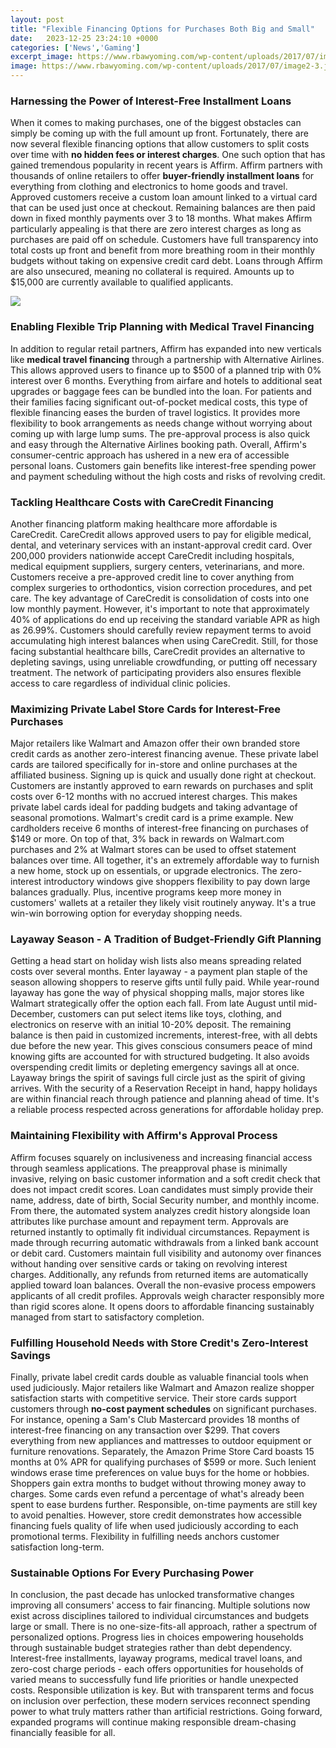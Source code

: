 ```yaml
---
layout: post
title: "Flexible Financing Options for Purchases Both Big and Small"
date:   2023-12-25 23:24:10 +0000
categories: ['News','Gaming']
excerpt_image: https://www.rbawyoming.com/wp-content/uploads/2017/07/image2-3.jpg
image: https://www.rbawyoming.com/wp-content/uploads/2017/07/image2-3.jpg
---
```


### Harnessing the Power of **Interest-Free Installment Loans**
When it comes to making purchases, one of the biggest obstacles can simply be coming up with the full amount up front. Fortunately, there are now several flexible financing options that allow customers to split costs over time with **no hidden fees or interest charges**. 
One such option that has gained tremendous popularity in recent years is Affirm. Affirm partners with thousands of online retailers to offer **buyer-friendly installment loans** for everything from clothing and electronics to home goods and travel. Approved customers receive a custom loan amount linked to a virtual card that can be used just once at checkout. Remaining balances are then paid down in fixed monthly payments over 3 to 18 months. 
What makes Affirm particularly appealing is that there are zero interest charges as long as purchases are paid off on schedule. Customers have full transparency into total costs up front and benefit from more breathing room in their monthly budgets without taking on expensive credit card debt. Loans through Affirm are also unsecured, meaning no collateral is required. Amounts up to $15,000 are currently available to qualified applicants.

![](https://www.rbawyoming.com/wp-content/uploads/2017/07/image2-3.jpg)
### Enabling Flexible Trip Planning with **Medical Travel Financing**
In addition to regular retail partners, Affirm has expanded into new verticals like **medical travel financing** through a partnership with Alternative Airlines. This allows approved users to finance up to $500 of a planned trip with 0% interest over 6 months. Everything from airfare and hotels to additional seat upgrades or baggage fees can be bundled into the loan. 
For patients and their families facing significant out-of-pocket medical costs, this type of flexible financing eases the burden of travel logistics. It provides more flexibility to book arrangements as needs change without worrying about coming up with large lump sums. The pre-approval process is also quick and easy through the Alternative Airlines booking path. 
Overall, Affirm's consumer-centric approach has ushered in a new era of accessible personal loans. Customers gain benefits like interest-free spending power and payment scheduling without the high costs and risks of revolving credit.
### Tackling Healthcare Costs with **CareCredit Financing** 
Another financing platform making healthcare more affordable is CareCredit. CareCredit allows approved users to pay for eligible medical, dental, and veterinary services with an instant-approval credit card. 
Over 200,000 providers nationwide accept CareCredit including hospitals, medical equipment suppliers, surgery centers, veterinarians, and more. Customers receive a pre-approved credit line to cover anything from complex surgeries to orthodontics, vision correction procedures, and pet care. 
The key advantage of CareCredit is consolidation of costs into one low monthly payment. However, it's important to note that approximately 40% of applications do end up receiving the standard variable APR as high as 26.99%. Customers should carefully review repayment terms to avoid accumulating high interest balances when using CareCredit. 
Still, for those facing substantial healthcare bills, CareCredit provides an alternative to depleting savings, using unreliable crowdfunding, or putting off necessary treatment. The network of participating providers also ensures flexible access to care regardless of individual clinic policies.
### Maximizing Private Label Store Cards for **Interest-Free Purchases**
Major retailers like Walmart and Amazon offer their own branded store credit cards as another zero-interest financing avenue. These private label cards are tailored specifically for in-store and online purchases at the affiliated business. 
Signing up is quick and usually done right at checkout. Customers are instantly approved to earn rewards on purchases and split costs over 6-12 months with no accrued interest charges. This makes private label cards ideal for padding budgets and taking advantage of seasonal promotions.
Walmart's credit card is a prime example. New cardholders receive 6 months of interest-free financing on purchases of $149 or more. On top of that, 3% back in rewards on Walmart.com purchases and 2% at Walmart stores can be used to offset statement balances over time. All together, it's an extremely affordable way to furnish a new home, stock up on essentials, or upgrade electronics.
The zero-interest introductory windows give shoppers flexibility to pay down large balances gradually. Plus, incentive programs keep more money in customers' wallets at a retailer they likely visit routinely anyway. It's a true win-win borrowing option for everyday shopping needs.
### Layaway Season - A Tradition of **Budget-Friendly Gift Planning** 
Getting a head start on holiday wish lists also means spreading related costs over several months. Enter layaway - a payment plan staple of the season allowing shoppers to reserve gifts until fully paid. 
While year-round layaway has gone the way of physical shopping malls, major stores like Walmart strategically offer the option each fall. From late August until mid-December, customers can put select items like toys, clothing, and electronics on reserve with an initial 10-20% deposit. 
The remaining balance is then paid in customized increments, interest-free, with all debts due before the new year. This gives conscious consumers peace of mind knowing gifts are accounted for with structured budgeting. It also avoids overspending credit limits or depleting emergency savings all at once.
Layaway brings the spirit of savings full circle just as the spirit of giving arrives. With the security of a Reservation Receipt in hand, happy holidays are within financial reach through patience and planning ahead of time. It's a reliable process respected across generations for affordable holiday prep.
### Maintaining Flexibility with Affirm's **Approval Process** 
Affirm focuses squarely on inclusiveness and increasing financial access through seamless applications. The preapproval phase is minimally invasive, relying on basic customer information and a soft credit check that does not impact credit scores. 
Loan candidates must simply provide their name, address, date of birth, Social Security number, and monthly income. From there, the automated system analyzes credit history alongside loan attributes like purchase amount and repayment term. Approvals are returned instantly to optimally fit individual circumstances.
Repayment is made through recurring automatic withdrawals from a linked bank account or debit card. Customers maintain full visibility and autonomy over finances without handing over sensitive cards or taking on revolving interest charges. Additionally, any refunds from returned items are automatically applied toward loan balances. 
Overall the non-evasive process empowers applicants of all credit profiles. Approvals weigh character responsibly more than rigid scores alone. It opens doors to affordable financing sustainably managed from start to satisfactory completion.
### Fulfilling Household Needs with Store Credit's **Zero-Interest Savings**  
Finally, private label credit cards double as valuable financial tools when used judiciously. Major retailers like Walmart and Amazon realize shopper satisfaction starts with competitive service. Their store cards support customers through **no-cost payment schedules** on significant purchases.
For instance, opening a Sam's Club Mastercard provides 18 months of interest-free financing on any transaction over $299. That covers everything from new appliances and mattresses to outdoor equipment or furniture renovations. Separately, the Amazon Prime Store Card boasts 15 months at 0% APR for qualifying purchases of $599 or more.
Such lenient windows erase time preferences on value buys for the home or hobbies. Shoppers gain extra months to budget without throwing money away to charges. Some cards even refund a percentage of what's already been spent to ease burdens further. 
Responsible, on-time payments are still key to avoid penalties. However, store credit demonstrates how accessible financing fuels quality of life when used judiciously according to each promotional terms. Flexibility in fulfilling needs anchors customer satisfaction long-term.
### Sustainable Options For Every Purchasing Power
In conclusion, the past decade has unlocked transformative changes improving all consumers' access to fair financing. Multiple solutions now exist across disciplines tailored to individual circumstances and budgets large or small. There is no one-size-fits-all approach, rather a spectrum of personalized options.
Progress lies in choices empowering households through sustainable budget strategies rather than debt dependency. Interest-free installments, layaway programs, medical travel loans, and zero-cost charge periods - each offers opportunities for households of varied means to successfully fund life priorities or handle unexpected costs. 
Responsible utilization is key. But with transparent terms and focus on inclusion over perfection, these modern services reconnect spending power to what truly matters rather than artificial restrictions. Going forward, expanded programs will continue making responsible dream-chasing financially feasible for all.